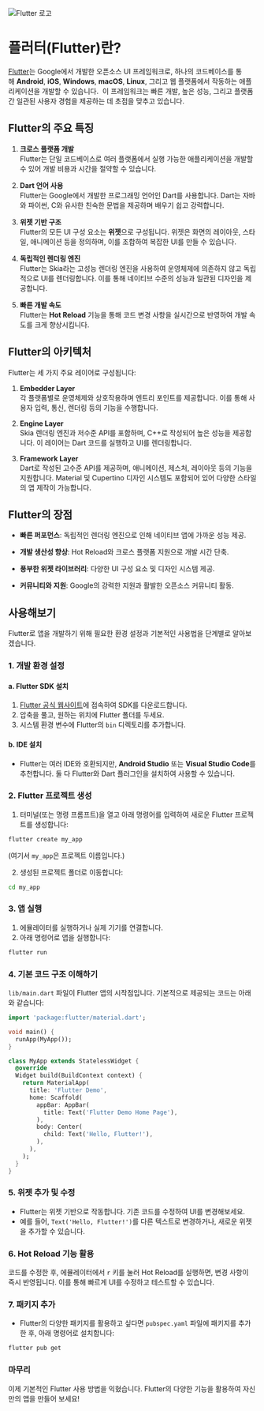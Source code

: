 ![Flutter 로고](https://upload.wikimedia.org/wikipedia/commons/1/17/Google-flutter-logo.png)
# 플러터(Flutter)란?
[Flutter](https://flutter.io/)는 Google에서 개발한 오픈소스 UI 프레임워크로, 하나의 코드베이스를 통해 **Android**, **iOS**, **Windows**, **macOS**, **Linux**, 그리고 웹 플랫폼에서 작동하는 애플리케이션을 개발할 수 있습니다. 
이 프레임워크는 빠른 개발, 높은 성능, 그리고 플랫폼 간 일관된 사용자 경험을 제공하는 데 초점을 맞추고 있습니다.

## Flutter의 주요 특징

1. **크로스 플랫폼 개발**  
    Flutter는 단일 코드베이스로 여러 플랫폼에서 실행 가능한 애플리케이션을 개발할 수 있어 개발 비용과 시간을 절약할 수 있습니다.
    
2. **Dart 언어 사용**  
    Flutter는 Google에서 개발한 프로그래밍 언어인 Dart를 사용합니다. Dart는 자바와 파이썬, C와 유사한 친숙한 문법을 제공하며 배우기 쉽고 강력합니다.

3. **위젯 기반 구조**  
    Flutter의 모든 UI 구성 요소는 **위젯**으로 구성됩니다. 위젯은 화면의 레이아웃, 스타일, 애니메이션 등을 정의하며, 이를 조합하여 복잡한 UI를 만들 수 있습니다.
    
4. **독립적인 렌더링 엔진**  
    Flutter는 Skia라는 고성능 렌더링 엔진을 사용하여 운영체제에 의존하지 않고 독립적으로 UI를 렌더링합니다. 이를 통해 네이티브 수준의 성능과 일관된 디자인을 제공합니다.
    
5. **빠른 개발 속도**  
    Flutter는 **Hot Reload** 기능을 통해 코드 변경 사항을 실시간으로 반영하여 개발 속도를 크게 향상시킵니다.

## Flutter의 아키텍처

Flutter는 세 가지 주요 레이어로 구성됩니다:

1. **Embedder Layer**  
    각 플랫폼별로 운영체제와 상호작용하며 엔트리 포인트를 제공합니다. 이를 통해 사용자 입력, 통신, 렌더링 등의 기능을 수행합니다.
    
2. **Engine Layer**  
    Skia 렌더링 엔진과 저수준 API를 포함하며, C++로 작성되어 높은 성능을 제공합니다. 이 레이어는 Dart 코드를 실행하고 UI를 렌더링합니다.
    
3. **Framework Layer**  
    Dart로 작성된 고수준 API를 제공하며, 애니메이션, 제스처, 레이아웃 등의 기능을 지원합니다. Material 및 Cupertino 디자인 시스템도 포함되어 있어 다양한 스타일의 앱 제작이 가능합니다.
    

## Flutter의 장점

- **빠른 퍼포먼스**: 독립적인 렌더링 엔진으로 인해 네이티브 앱에 가까운 성능 제공.
    
- **개발 생산성 향상**: Hot Reload와 크로스 플랫폼 지원으로 개발 시간 단축.
    
- **풍부한 위젯 라이브러리**: 다양한 UI 구성 요소 및 디자인 시스템 제공.
    
- **커뮤니티와 지원**: Google의 강력한 지원과 활발한 오픈소스 커뮤니티 활동.

## 사용해보기
Flutter로 앱을 개발하기 위해 필요한 환경 설정과 기본적인 사용법을 단계별로 알아보겠습니다.

### 1. 개발 환경 설정

#### a. Flutter SDK 설치
1. [Flutter 공식 웹사이트](https://flutter.dev/)에 접속하여 SDK를 다운로드합니다.
2. 압축을 풀고, 원하는 위치에 Flutter 폴더를 두세요.
3. 시스템 환경 변수에 Flutter의 `bin` 디렉토리를 추가합니다.

#### b. IDE 설치
- Flutter는 여러 IDE와 호환되지만, **Android Studio** 또는 **Visual Studio Code**를 추천합니다. 둘 다 Flutter와 Dart 플러그인을 설치하여 사용할 수 있습니다.

### 2. Flutter 프로젝트 생성

1. 터미널(또는 명령 프롬프트)을 열고 아래 명령어를 입력하여 새로운 Flutter 프로젝트를 생성합니다:
```bash
flutter create my_app
   ```
(여기서 `my_app`은 프로젝트 이름입니다.)

2. 생성된 프로젝트 폴더로 이동합니다:
```bash
cd my_app
   ```

### 3. 앱 실행

1. 에뮬레이터를 실행하거나 실제 기기를 연결합니다.
2. 아래 명령어로 앱을 실행합니다:
```bash
flutter run
   ```

### 4. 기본 코드 구조 이해하기

`lib/main.dart` 파일이 Flutter 앱의 시작점입니다. 기본적으로 제공되는 코드는 아래와 같습니다:

```dart
import 'package:flutter/material.dart';

void main() {
  runApp(MyApp());
}

class MyApp extends StatelessWidget {
  @override
  Widget build(BuildContext context) {
    return MaterialApp(
      title: 'Flutter Demo',
      home: Scaffold(
        appBar: AppBar(
          title: Text('Flutter Demo Home Page'),
        ),
        body: Center(
          child: Text('Hello, Flutter!'),
        ),
      ),
    );
  }
}
```

### 5. 위젯 추가 및 수정

- Flutter는 위젯 기반으로 작동합니다. 기존 코드를 수정하여 UI를 변경해보세요.
- 예를 들어, `Text('Hello, Flutter!')`를 다른 텍스트로 변경하거나, 새로운 위젯을 추가할 수 있습니다.

### 6. Hot Reload 기능 활용

코드를 수정한 후, 에뮬레이터에서 `r` 키를 눌러 Hot Reload를 실행하면, 변경 사항이 즉시 반영됩니다. 이를 통해 빠르게 UI를 수정하고 테스트할 수 있습니다.

### 7. 패키지 추가

- Flutter의 다양한 패키지를 활용하고 싶다면 `pubspec.yaml` 파일에 패키지를 추가한 후, 아래 명령어로 설치합니다:
```bash
flutter pub get
  ```

### 마무리
이제 기본적인 Flutter 사용 방법을 익혔습니다. Flutter의 다양한 기능을 활용하여 자신만의 앱을 만들어 보세요!
